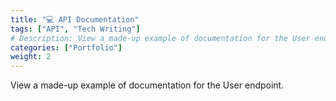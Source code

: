 ```yaml
---
title: "💻 API Documentation"
tags: ["API", "Tech Writing"]
# Description: View a made-up example of documentation for the User endpoint. 
categories: ["Portfolio"]
weight: 2
---
```


View a made-up example of documentation for the User endpoint.